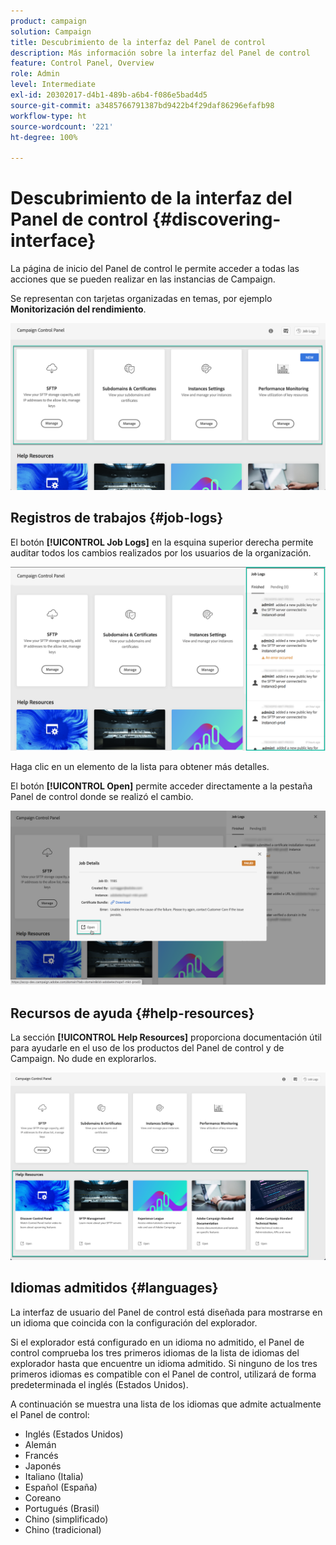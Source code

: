 ```yaml
---
product: campaign
solution: Campaign
title: Descubrimiento de la interfaz del Panel de control
description: Más información sobre la interfaz del Panel de control
feature: Control Panel, Overview
role: Admin
level: Intermediate
exl-id: 20302017-d4b1-489b-a6b4-f086e5bad4d5
source-git-commit: a3485766791387bd9422b4f29daf86296efafb98
workflow-type: ht
source-wordcount: '221'
ht-degree: 100%

---
```


# Descubrimiento de la interfaz del Panel de control {#discovering-interface}

La página de inicio del Panel de control le permite acceder a todas las acciones que se pueden realizar en las instancias de Campaign.

Se representan con tarjetas organizadas en temas, por ejemplo **Monitorización del rendimiento**.

<!--With upcoming Campaign releases, more topics and cards will be made available.-->

![](assets/control_panel_interface.png)

## Registros de trabajos {#job-logs}

El botón **[!UICONTROL Job Logs]** en la esquina superior derecha permite auditar todos los cambios realizados por los usuarios de la organización.

![](assets/control_panel_interface2.png)

Haga clic en un elemento de la lista para obtener más detalles.

El botón **[!UICONTROL Open]** permite acceder directamente a la pestaña Panel de control donde se realizó el cambio.

![](assets/control_panel_logdetails.png)

## Recursos de ayuda {#help-resources}

La sección **[!UICONTROL Help Resources]** proporciona documentación útil para ayudarle en el uso de los productos del Panel de control y de Campaign. No dude en explorarlos.

![](assets/helpresources.png)

## Idiomas admitidos {#languages}

La interfaz de usuario del Panel de control está diseñada para mostrarse en un idioma que coincida con la configuración del explorador.

Si el explorador está configurado en un idioma no admitido, el Panel de control comprueba los tres primeros idiomas de la lista de idiomas del explorador hasta que encuentre un idioma admitido. Si ninguno de los tres primeros idiomas es compatible con el Panel de control, utilizará de forma predeterminada el inglés (Estados Unidos).

A continuación se muestra una lista de los idiomas que admite actualmente el Panel de control:

* Inglés (Estados Unidos)
* Alemán
* Francés
* Japonés
* Italiano (Italia)
* Español (España)
* Coreano
* Portugués (Brasil)
* Chino (simplificado)
* Chino (tradicional)
